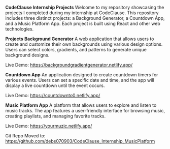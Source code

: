 **CodeClause Internship Projects**
Welcome to my repository showcasing the projects I completed during my internship at CodeClause. This repository includes three distinct projects: a Background Generator, a Countdown App, and a Music Platform App. Each project is built using React and other web technologies.

**Projects**
**Background Generator**
A web application that allows users to create and customize their own backgrounds using various design options. Users can select colors, gradients, and patterns to generate unique background designs.

Live Demo: https://backgroundgradientgenerator.netlify.app/

**Countdown App**
An application designed to create countdown timers for various events. Users can set a specific date and time, and the app will display a live countdown until the event occurs.

Live Demo: https://countdownto0.netlify.app/

**Music Platform App**
A platform that allows users to explore and listen to music tracks. The app features a user-friendly interface for browsing music, creating playlists, and managing favorite tracks.

Live Demo: https://yourmuzic.netlify.app/

Git Repo Moved to: https://github.com/debs070903/CodeClause_Internship_MusicPlatform

